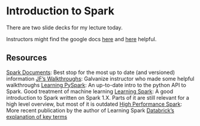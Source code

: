 # Introduction to Spark

There are two slide decks for my lecture today.

Instructors might find the google docs [here](https://docs.google.com/presentation/d/1Tt9uFjtKvHoUsScd4UHEuwwJYb4ddLi5a7p6XVTD2nk/edit?usp=sharing) and [here](https://docs.google.com/presentation/d/1x2sHb_7zRwQBaQjLH-eeBxjpRANEtmLYoaQ19rZdIAg/edit?usp=sharing) helpful.

## Resources

[Spark Documents](http://spark.apache.org/docs/latest/): Best stop for the most up to date (and versioned) information
[JF’s Walkthroughs](https://github.com/gSchool/DSI_Lectures/tree/master/spark/jf_omhover): Galvanize instructor who made some helpful walkthroughs
[Learning PySpark](https://www.packtpub.com/big-data-and-business-intelligence/learning-pyspark): An up-to-date intro to the python API to Spark.  Good treatment of machine learning
[Learning Spark](http://shop.oreilly.com/product/0636920028512.do): A good introduction to Spark written on Spark 1.X.  Parts of it are still relevant for a high level overview, but most of it is outdated
[High Performance Spark](http://shop.oreilly.com/product/0636920046967.do): More recent publication by the author of Learning Spark
[Databrick’s explanation of key terms](https://databricks.com/blog/2016/06/22/apache-spark-key-terms-explained.html)
